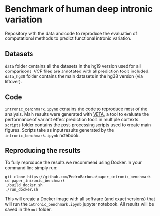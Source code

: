 # Benchmark of human deep intronic variation

Repository with the data and code to reproduce the evaluation of computational methods to predict functional intronic variation.

## Datasets
`data` folder contains all the datasets in the hg19 version used for all comparisons. VCF files are annotated with all prediction tools included.\
`data_hg38` folder contains the main datasets in the hg38 version (via liftover). 

## Code
`intronic_benchmark.ipynb` contains the code to reproduce most of the analysis. Main results were generated with [VETA](https://github.com/PedroBarbosa/VETA), a tool to evaluate the performance of variant effect prediction tools in multiple contexts.\
`scripts` folder contains the post-processing scripts used to create main figures. Scripts take as input results generated by the `intronic_benchmark.ipynb` notebook.

## Reproducing the results
To fully reproduce the results we recommend using Docker. In your command line simply run:
```
git clone https://github.com/PedroBarbosa/paper_intronic_benchmark
cd paper_intronic_benchmark
./build_docker.sh
./run_docker.sh
```

This will create a Docker image with all software (and exact versions) that will run the `intronic_benchmark.ipynb` jupyter notebook. All results will be saved in the `out` folder.
